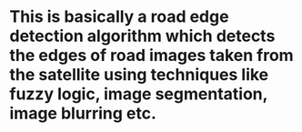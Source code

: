 # This is basically a road edge detection algorithm which detects the edges of road images taken from the satellite using techniques like fuzzy logic, image segmentation, image blurring etc.
